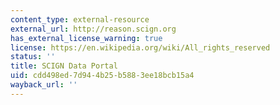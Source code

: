 ```yaml
---
content_type: external-resource
external_url: http://reason.scign.org
has_external_license_warning: true
license: https://en.wikipedia.org/wiki/All_rights_reserved
status: ''
title: SCIGN Data Portal
uid: cdd498ed-7d94-4b25-b588-3ee18bcb15a4
wayback_url: ''
---
```

